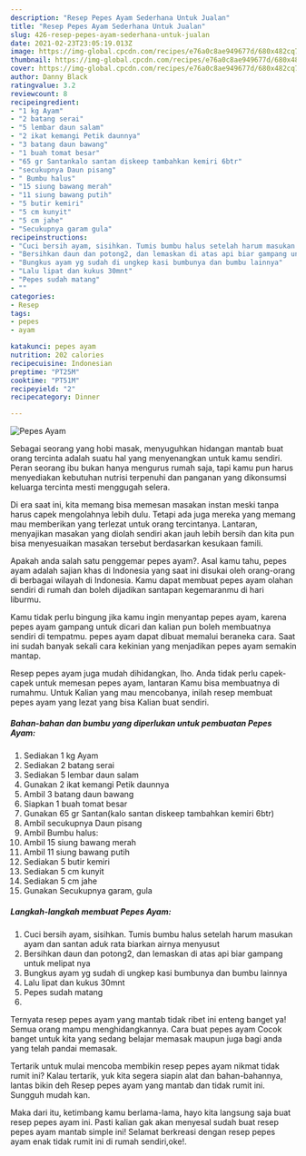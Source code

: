 ```yaml
---
description: "Resep Pepes Ayam Sederhana Untuk Jualan"
title: "Resep Pepes Ayam Sederhana Untuk Jualan"
slug: 426-resep-pepes-ayam-sederhana-untuk-jualan
date: 2021-02-23T23:05:19.013Z
image: https://img-global.cpcdn.com/recipes/e76a0c8ae949677d/680x482cq70/pepes-ayam-foto-resep-utama.jpg
thumbnail: https://img-global.cpcdn.com/recipes/e76a0c8ae949677d/680x482cq70/pepes-ayam-foto-resep-utama.jpg
cover: https://img-global.cpcdn.com/recipes/e76a0c8ae949677d/680x482cq70/pepes-ayam-foto-resep-utama.jpg
author: Danny Black
ratingvalue: 3.2
reviewcount: 8
recipeingredient:
- "1 kg Ayam"
- "2 batang serai"
- "5 lembar daun salam"
- "2 ikat kemangi Petik daunnya"
- "3 batang daun bawang"
- "1 buah tomat besar"
- "65 gr Santankalo santan diskeep tambahkan kemiri 6btr"
- "secukupnya Daun pisang"
- " Bumbu halus"
- "15 siung bawang merah"
- "11 siung bawang putih"
- "5 butir kemiri"
- "5 cm kunyit"
- "5 cm jahe"
- "Secukupnya garam gula"
recipeinstructions:
- "Cuci bersih ayam, sisihkan. Tumis bumbu halus setelah harum masukan ayam dan santan aduk rata biarkan airnya menyusut"
- "Bersihkan daun dan potong2, dan lemaskan di atas api biar gampang untuk melipat nya"
- "Bungkus ayam yg sudah di ungkep kasi bumbunya dan bumbu lainnya"
- "Lalu lipat dan kukus 30mnt"
- "Pepes sudah matang"
- ""
categories:
- Resep
tags:
- pepes
- ayam

katakunci: pepes ayam 
nutrition: 202 calories
recipecuisine: Indonesian
preptime: "PT25M"
cooktime: "PT51M"
recipeyield: "2"
recipecategory: Dinner

---
```



![Pepes Ayam](https://img-global.cpcdn.com/recipes/e76a0c8ae949677d/680x482cq70/pepes-ayam-foto-resep-utama.jpg)

Sebagai seorang yang hobi masak, menyuguhkan hidangan mantab buat orang tercinta adalah suatu hal yang menyenangkan untuk kamu sendiri. Peran seorang ibu bukan hanya mengurus rumah saja, tapi kamu pun harus menyediakan kebutuhan nutrisi terpenuhi dan panganan yang dikonsumsi keluarga tercinta mesti menggugah selera.

Di era  saat ini, kita memang bisa memesan masakan instan meski tanpa harus capek mengolahnya lebih dulu. Tetapi ada juga mereka yang memang mau memberikan yang terlezat untuk orang tercintanya. Lantaran, menyajikan masakan yang diolah sendiri akan jauh lebih bersih dan kita pun bisa menyesuaikan masakan tersebut berdasarkan kesukaan famili. 



Apakah anda salah satu penggemar pepes ayam?. Asal kamu tahu, pepes ayam adalah sajian khas di Indonesia yang saat ini disukai oleh orang-orang di berbagai wilayah di Indonesia. Kamu dapat membuat pepes ayam olahan sendiri di rumah dan boleh dijadikan santapan kegemaranmu di hari liburmu.

Kamu tidak perlu bingung jika kamu ingin menyantap pepes ayam, karena pepes ayam gampang untuk dicari dan kalian pun boleh membuatnya sendiri di tempatmu. pepes ayam dapat dibuat memalui beraneka cara. Saat ini sudah banyak sekali cara kekinian yang menjadikan pepes ayam semakin mantap.

Resep pepes ayam juga mudah dihidangkan, lho. Anda tidak perlu capek-capek untuk memesan pepes ayam, lantaran Kamu bisa membuatnya di rumahmu. Untuk Kalian yang mau mencobanya, inilah resep membuat pepes ayam yang lezat yang bisa Kalian buat sendiri.

<!--inarticleads1-->

##### Bahan-bahan dan bumbu yang diperlukan untuk pembuatan Pepes Ayam:

1. Sediakan 1 kg Ayam
1. Sediakan 2 batang serai
1. Sediakan 5 lembar daun salam
1. Gunakan 2 ikat kemangi Petik daunnya
1. Ambil 3 batang daun bawang
1. Siapkan 1 buah tomat besar
1. Gunakan 65 gr Santan(kalo santan diskeep tambahkan kemiri 6btr)
1. Ambil secukupnya Daun pisang
1. Ambil  Bumbu halus:
1. Ambil 15 siung bawang merah
1. Ambil 11 siung bawang putih
1. Sediakan 5 butir kemiri
1. Sediakan 5 cm kunyit
1. Sediakan 5 cm jahe
1. Gunakan Secukupnya garam, gula




<!--inarticleads2-->

##### Langkah-langkah membuat Pepes Ayam:

1. Cuci bersih ayam, sisihkan. Tumis bumbu halus setelah harum masukan ayam dan santan aduk rata biarkan airnya menyusut
1. Bersihkan daun dan potong2, dan lemaskan di atas api biar gampang untuk melipat nya
1. Bungkus ayam yg sudah di ungkep kasi bumbunya dan bumbu lainnya
1. Lalu lipat dan kukus 30mnt
1. Pepes sudah matang
1. 




Ternyata resep pepes ayam yang mantab tidak ribet ini enteng banget ya! Semua orang mampu menghidangkannya. Cara buat pepes ayam Cocok banget untuk kita yang sedang belajar memasak maupun juga bagi anda yang telah pandai memasak.

Tertarik untuk mulai mencoba membikin resep pepes ayam nikmat tidak rumit ini? Kalau tertarik, yuk kita segera siapin alat dan bahan-bahannya, lantas bikin deh Resep pepes ayam yang mantab dan tidak rumit ini. Sungguh mudah kan. 

Maka dari itu, ketimbang kamu berlama-lama, hayo kita langsung saja buat resep pepes ayam ini. Pasti kalian gak akan menyesal sudah buat resep pepes ayam mantab simple ini! Selamat berkreasi dengan resep pepes ayam enak tidak rumit ini di rumah sendiri,oke!.

